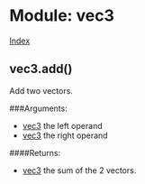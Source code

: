 Module: vec3
===========

[Index](index.md)


vec3.add()
-----------

Add two vectors.

###Arguments:
  - [vec3](module_vec3.md) the left operand
  - [vec3](module_vec3.md) the right operand

####Returns:
  - [vec3](module_vec3.md) the sum of the 2 vectors.


